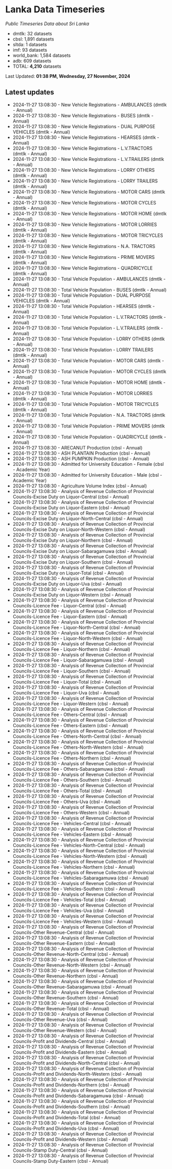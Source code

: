 # Lanka Data Timeseries
*Public Timeseries Data about Sri Lanka*

* dmtlk: 32 datasets
* cbsl: 1,891 datasets
* sltda: 1 datasets
* imf: 93 datasets
* world_bank: 1,584 datasets
* adb: 609 datasets
* TOTAL: **4,210** datasets

Last Updated: **01:38 PM, Wednesday, 27 November, 2024**

## Latest updates

* 2024-11-27 13:08:30 - New Vehicle Registrations - AMBULANCES (dmtlk - Annual)
* 2024-11-27 13:08:30 - New Vehicle Registrations - BUSES (dmtlk - Annual)
* 2024-11-27 13:08:30 - New Vehicle Registrations - DUAL PURPOSE VEHICLES (dmtlk - Annual)
* 2024-11-27 13:08:30 - New Vehicle Registrations - HEARSES (dmtlk - Annual)
* 2024-11-27 13:08:30 - New Vehicle Registrations - L.V.TRACTORS (dmtlk - Annual)
* 2024-11-27 13:08:30 - New Vehicle Registrations - L.V.TRAILERS (dmtlk - Annual)
* 2024-11-27 13:08:30 - New Vehicle Registrations - LORRY OTHERS (dmtlk - Annual)
* 2024-11-27 13:08:30 - New Vehicle Registrations - LORRY TRAILERS (dmtlk - Annual)
* 2024-11-27 13:08:30 - New Vehicle Registrations - MOTOR CARS (dmtlk - Annual)
* 2024-11-27 13:08:30 - New Vehicle Registrations - MOTOR CYCLES (dmtlk - Annual)
* 2024-11-27 13:08:30 - New Vehicle Registrations - MOTOR HOME (dmtlk - Annual)
* 2024-11-27 13:08:30 - New Vehicle Registrations - MOTOR LORRIES (dmtlk - Annual)
* 2024-11-27 13:08:30 - New Vehicle Registrations - MOTOR TRICYCLES (dmtlk - Annual)
* 2024-11-27 13:08:30 - New Vehicle Registrations - N.A. TRACTORS (dmtlk - Annual)
* 2024-11-27 13:08:30 - New Vehicle Registrations - PRIME MOVERS (dmtlk - Annual)
* 2024-11-27 13:08:30 - New Vehicle Registrations - QUADRICYCLE (dmtlk - Annual)
* 2024-11-27 13:08:30 - Total Vehicle Population - AMBULANCES (dmtlk - Annual)
* 2024-11-27 13:08:30 - Total Vehicle Population - BUSES (dmtlk - Annual)
* 2024-11-27 13:08:30 - Total Vehicle Population - DUAL PURPOSE VEHICLES (dmtlk - Annual)
* 2024-11-27 13:08:30 - Total Vehicle Population - HEARSES (dmtlk - Annual)
* 2024-11-27 13:08:30 - Total Vehicle Population - L.V.TRACTORS (dmtlk - Annual)
* 2024-11-27 13:08:30 - Total Vehicle Population - L.V.TRAILERS (dmtlk - Annual)
* 2024-11-27 13:08:30 - Total Vehicle Population - LORRY OTHERS (dmtlk - Annual)
* 2024-11-27 13:08:30 - Total Vehicle Population - LORRY TRAILERS (dmtlk - Annual)
* 2024-11-27 13:08:30 - Total Vehicle Population - MOTOR CARS (dmtlk - Annual)
* 2024-11-27 13:08:30 - Total Vehicle Population - MOTOR CYCLES (dmtlk - Annual)
* 2024-11-27 13:08:30 - Total Vehicle Population - MOTOR HOME (dmtlk - Annual)
* 2024-11-27 13:08:30 - Total Vehicle Population - MOTOR LORRIES (dmtlk - Annual)
* 2024-11-27 13:08:30 - Total Vehicle Population - MOTOR TRICYCLES (dmtlk - Annual)
* 2024-11-27 13:08:30 - Total Vehicle Population - N.A. TRACTORS (dmtlk - Annual)
* 2024-11-27 13:08:30 - Total Vehicle Population - PRIME MOVERS (dmtlk - Annual)
* 2024-11-27 13:08:30 - Total Vehicle Population - QUADRICYCLE (dmtlk - Annual)
* 2024-11-27 13:08:30 - ARECANUT Production (cbsl - Annual)
* 2024-11-27 13:08:30 - ASH PLANTAIN Production (cbsl - Annual)
* 2024-11-27 13:08:30 - ASH PUMPKIN Production (cbsl - Annual)
* 2024-11-27 13:08:30 - Admitted for University Education - Female (cbsl - Academic Year)
* 2024-11-27 13:08:30 - Admitted for University Education - Male (cbsl - Academic Year)
* 2024-11-27 13:08:30 - Agriculture Volume Index (cbsl - Annual)
* 2024-11-27 13:08:30 - Analysis of Revenue Collection of Provincial Councils-Excise Duty on Liquor-Central (cbsl - Annual)
* 2024-11-27 13:08:30 - Analysis of Revenue Collection of Provincial Councils-Excise Duty on Liquor-Eastern (cbsl - Annual)
* 2024-11-27 13:08:30 - Analysis of Revenue Collection of Provincial Councils-Excise Duty on Liquor-North-Central (cbsl - Annual)
* 2024-11-27 13:08:30 - Analysis of Revenue Collection of Provincial Councils-Excise Duty on Liquor-North-Western (cbsl - Annual)
* 2024-11-27 13:08:30 - Analysis of Revenue Collection of Provincial Councils-Excise Duty on Liquor-Northern (cbsl - Annual)
* 2024-11-27 13:08:30 - Analysis of Revenue Collection of Provincial Councils-Excise Duty on Liquor-Sabaragamuwa (cbsl - Annual)
* 2024-11-27 13:08:30 - Analysis of Revenue Collection of Provincial Councils-Excise Duty on Liquor-Southern (cbsl - Annual)
* 2024-11-27 13:08:30 - Analysis of Revenue Collection of Provincial Councils-Excise Duty on Liquor-Total (cbsl - Annual)
* 2024-11-27 13:08:30 - Analysis of Revenue Collection of Provincial Councils-Excise Duty on Liquor-Uva (cbsl - Annual)
* 2024-11-27 13:08:30 - Analysis of Revenue Collection of Provincial Councils-Excise Duty on Liquor-Western (cbsl - Annual)
* 2024-11-27 13:08:30 - Analysis of Revenue Collection of Provincial Councils-Licence Fee - Liquor-Central (cbsl - Annual)
* 2024-11-27 13:08:30 - Analysis of Revenue Collection of Provincial Councils-Licence Fee - Liquor-Eastern (cbsl - Annual)
* 2024-11-27 13:08:30 - Analysis of Revenue Collection of Provincial Councils-Licence Fee - Liquor-North-Central (cbsl - Annual)
* 2024-11-27 13:08:30 - Analysis of Revenue Collection of Provincial Councils-Licence Fee - Liquor-North-Western (cbsl - Annual)
* 2024-11-27 13:08:30 - Analysis of Revenue Collection of Provincial Councils-Licence Fee - Liquor-Northern (cbsl - Annual)
* 2024-11-27 13:08:30 - Analysis of Revenue Collection of Provincial Councils-Licence Fee - Liquor-Sabaragamuwa (cbsl - Annual)
* 2024-11-27 13:08:30 - Analysis of Revenue Collection of Provincial Councils-Licence Fee - Liquor-Southern (cbsl - Annual)
* 2024-11-27 13:08:30 - Analysis of Revenue Collection of Provincial Councils-Licence Fee - Liquor-Total (cbsl - Annual)
* 2024-11-27 13:08:30 - Analysis of Revenue Collection of Provincial Councils-Licence Fee - Liquor-Uva (cbsl - Annual)
* 2024-11-27 13:08:30 - Analysis of Revenue Collection of Provincial Councils-Licence Fee - Liquor-Western (cbsl - Annual)
* 2024-11-27 13:08:30 - Analysis of Revenue Collection of Provincial Councils-Licence Fee - Others-Central (cbsl - Annual)
* 2024-11-27 13:08:30 - Analysis of Revenue Collection of Provincial Councils-Licence Fee - Others-Eastern (cbsl - Annual)
* 2024-11-27 13:08:30 - Analysis of Revenue Collection of Provincial Councils-Licence Fee - Others-North-Central (cbsl - Annual)
* 2024-11-27 13:08:30 - Analysis of Revenue Collection of Provincial Councils-Licence Fee - Others-North-Western (cbsl - Annual)
* 2024-11-27 13:08:30 - Analysis of Revenue Collection of Provincial Councils-Licence Fee - Others-Northern (cbsl - Annual)
* 2024-11-27 13:08:30 - Analysis of Revenue Collection of Provincial Councils-Licence Fee - Others-Sabaragamuwa (cbsl - Annual)
* 2024-11-27 13:08:30 - Analysis of Revenue Collection of Provincial Councils-Licence Fee - Others-Southern (cbsl - Annual)
* 2024-11-27 13:08:30 - Analysis of Revenue Collection of Provincial Councils-Licence Fee - Others-Total (cbsl - Annual)
* 2024-11-27 13:08:30 - Analysis of Revenue Collection of Provincial Councils-Licence Fee - Others-Uva (cbsl - Annual)
* 2024-11-27 13:08:30 - Analysis of Revenue Collection of Provincial Councils-Licence Fee - Others-Western (cbsl - Annual)
* 2024-11-27 13:08:30 - Analysis of Revenue Collection of Provincial Councils-Licence Fee - Vehicles-Central (cbsl - Annual)
* 2024-11-27 13:08:30 - Analysis of Revenue Collection of Provincial Councils-Licence Fee - Vehicles-Eastern (cbsl - Annual)
* 2024-11-27 13:08:30 - Analysis of Revenue Collection of Provincial Councils-Licence Fee - Vehicles-North-Central (cbsl - Annual)
* 2024-11-27 13:08:30 - Analysis of Revenue Collection of Provincial Councils-Licence Fee - Vehicles-North-Western (cbsl - Annual)
* 2024-11-27 13:08:30 - Analysis of Revenue Collection of Provincial Councils-Licence Fee - Vehicles-Northern (cbsl - Annual)
* 2024-11-27 13:08:30 - Analysis of Revenue Collection of Provincial Councils-Licence Fee - Vehicles-Sabaragamuwa (cbsl - Annual)
* 2024-11-27 13:08:30 - Analysis of Revenue Collection of Provincial Councils-Licence Fee - Vehicles-Southern (cbsl - Annual)
* 2024-11-27 13:08:30 - Analysis of Revenue Collection of Provincial Councils-Licence Fee - Vehicles-Total (cbsl - Annual)
* 2024-11-27 13:08:30 - Analysis of Revenue Collection of Provincial Councils-Licence Fee - Vehicles-Uva (cbsl - Annual)
* 2024-11-27 13:08:30 - Analysis of Revenue Collection of Provincial Councils-Licence Fee - Vehicles-Western (cbsl - Annual)
* 2024-11-27 13:08:30 - Analysis of Revenue Collection of Provincial Councils-Other Revenue-Central (cbsl - Annual)
* 2024-11-27 13:08:30 - Analysis of Revenue Collection of Provincial Councils-Other Revenue-Eastern (cbsl - Annual)
* 2024-11-27 13:08:30 - Analysis of Revenue Collection of Provincial Councils-Other Revenue-North-Central (cbsl - Annual)
* 2024-11-27 13:08:30 - Analysis of Revenue Collection of Provincial Councils-Other Revenue-North-Western (cbsl - Annual)
* 2024-11-27 13:08:30 - Analysis of Revenue Collection of Provincial Councils-Other Revenue-Northern (cbsl - Annual)
* 2024-11-27 13:08:30 - Analysis of Revenue Collection of Provincial Councils-Other Revenue-Sabaragamuwa (cbsl - Annual)
* 2024-11-27 13:08:30 - Analysis of Revenue Collection of Provincial Councils-Other Revenue-Southern (cbsl - Annual)
* 2024-11-27 13:08:30 - Analysis of Revenue Collection of Provincial Councils-Other Revenue-Total (cbsl - Annual)
* 2024-11-27 13:08:30 - Analysis of Revenue Collection of Provincial Councils-Other Revenue-Uva (cbsl - Annual)
* 2024-11-27 13:08:30 - Analysis of Revenue Collection of Provincial Councils-Other Revenue-Western (cbsl - Annual)
* 2024-11-27 13:08:30 - Analysis of Revenue Collection of Provincial Councils-Profit and Dividends-Central (cbsl - Annual)
* 2024-11-27 13:08:30 - Analysis of Revenue Collection of Provincial Councils-Profit and Dividends-Eastern (cbsl - Annual)
* 2024-11-27 13:08:30 - Analysis of Revenue Collection of Provincial Councils-Profit and Dividends-North-Central (cbsl - Annual)
* 2024-11-27 13:08:30 - Analysis of Revenue Collection of Provincial Councils-Profit and Dividends-North-Western (cbsl - Annual)
* 2024-11-27 13:08:30 - Analysis of Revenue Collection of Provincial Councils-Profit and Dividends-Northern (cbsl - Annual)
* 2024-11-27 13:08:30 - Analysis of Revenue Collection of Provincial Councils-Profit and Dividends-Sabaragamuwa (cbsl - Annual)
* 2024-11-27 13:08:30 - Analysis of Revenue Collection of Provincial Councils-Profit and Dividends-Southern (cbsl - Annual)
* 2024-11-27 13:08:30 - Analysis of Revenue Collection of Provincial Councils-Profit and Dividends-Total (cbsl - Annual)
* 2024-11-27 13:08:30 - Analysis of Revenue Collection of Provincial Councils-Profit and Dividends-Uva (cbsl - Annual)
* 2024-11-27 13:08:30 - Analysis of Revenue Collection of Provincial Councils-Profit and Dividends-Western (cbsl - Annual)
* 2024-11-27 13:08:30 - Analysis of Revenue Collection of Provincial Councils-Stamp Duty-Central (cbsl - Annual)
* 2024-11-27 13:08:30 - Analysis of Revenue Collection of Provincial Councils-Stamp Duty-Eastern (cbsl - Annual)